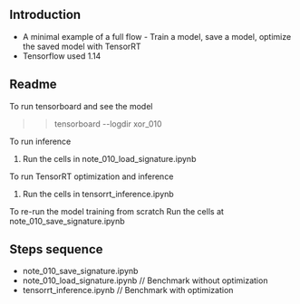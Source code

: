 ## Introduction

* A minimal example of a full flow - Train a model, save a model, optimize the saved model with TensorRT
* Tensorflow used 1.14

## Readme

To run tensorboard and see the model
>>tensorboard --logdir xor_010

To run inference
1. Run the cells in note_010_load_signature.ipynb

To run TensorRT optimization and inference
1. Run the cells in tensorrt_inference.ipynb

To re-run the model training from scratch
Run the cells at note_010_save_signature.ipynb

## Steps sequence

* note_010_save_signature.ipynb
* note_010_load_signature.ipynb    // Benchmark without optimization
* tensorrt_inference.ipynb  	 // Benchmark with optimization
